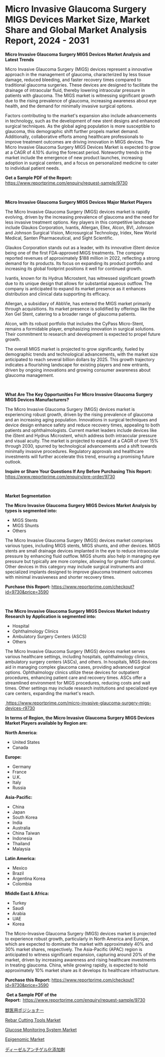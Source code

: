 <p><h1>Micro Invasive Glaucoma Surgery MIGS Devices Market Size, Market Share and Global Market Analysis Report, 2024 - 2031</h1></p><p><strong>Micro Invasive Glaucoma Surgery MIGS Devices Market Analysis and Latest Trends</strong></p>
<p><p>Micro Invasive Glaucoma Surgery (MIGS) devices represent a innovative approach in the management of glaucoma, characterized by less tissue damage, reduced bleeding, and faster recovery times compared to traditional glaucoma surgeries. These devices are designed to facilitate the drainage of intraocular fluid, thereby lowering intraocular pressure in patients with glaucoma. The MIGS market is witnessing significant growth due to the rising prevalence of glaucoma, increasing awareness about eye health, and the demand for minimally invasive surgical options.</p><p>Factors contributing to the market's expansion also include advancements in technology, such as the development of new stent designs and enhanced surgical techniques. As the global aging population is more susceptible to glaucoma, this demographic shift further propels market demand. Additionally, collaborative efforts among healthcare professionals to improve treatment outcomes are driving innovation in MIGS devices. The Micro Invasive Glaucoma Surgery MIGS Devices Market is expected to grow at a CAGR of 4.10% during the forecast period. Noteworthy trends in the market include the emergence of new product launches, increasing adoption in surgical centers, and a focus on personalized medicine to cater to individual patient needs.</p></p>
<p><strong>Get a Sample PDF of the Report:&nbsp;</strong> <a href="https://www.reportprime.com/enquiry/request-sample/9730">https://www.reportprime.com/enquiry/request-sample/9730</a></p>
<p>&nbsp;</p>
<p><strong>Micro Invasive Glaucoma Surgery MIGS Devices Major Market Players</strong></p>
<p><p>The Micro Invasive Glaucoma Surgery (MIGS) devices market is rapidly evolving, driven by the increasing prevalence of glaucoma and the need for less invasive treatment options. Key players in this competitive landscape include Glaukos Corporation, Ivantis, Allergan, Ellex, Alcon, BVI, Johnson and Johnson Surgical Vision, Microsurgical Technology, Iridex, New World Medical, Santen Pharmaceutical, and Sight Scientific.</p><p>Glaukos Corporation stands out as a leader, with its innovative iStent device being one of the first FDA-approved MIGS treatments. The company reported revenues of approximately $188 million in 2022, reflecting a strong demand for its products. Its focus on expanding its product portfolio and increasing its global footprint positions it well for continued growth.</p><p>Ivantis, known for its Hydrus Microstent, has witnessed significant growth due to its unique design that allows for substantial aqueous outflow. The company is anticipated to expand its market presence as it enhances distribution and clinical data supporting its efficacy.</p><p>Allergan, a subsidiary of AbbVie, has entered the MIGS market primarily through acquisitions. Its market presence is solidified by offerings like the Xen Gel Stent, catering to a broader range of glaucoma patients.</p><p>Alcon, with its robust portfolio that includes the CyPass Micro-Stent, remains a formidable player, emphasizing innovation in surgical solutions. Their commitment to research and development is expected to propel future growth.</p><p>The overall MIGS market is projected to grow significantly, fueled by demographic trends and technological advancements, with the market size anticipated to reach several billion dollars by 2025. This growth trajectory indicates a flourishing landscape for existing players and new entrants, driven by ongoing innovations and growing consumer awareness about glaucoma management.</p></p>
<p>&nbsp;</p>
<p><strong>What Are The Key Opportunities For Micro Invasive Glaucoma Surgery MIGS Devices Manufacturers?</strong></p>
<p><p>The Micro Invasive Glaucoma Surgery (MIGS) devices market is experiencing robust growth, driven by the rising prevalence of glaucoma and an increasing aging population. Innovations in surgical techniques and device design enhance safety and reduce recovery times, appealing to both patients and ophthalmologists. Current market leaders include devices like the iStent and Hydrus Microstent, which address both intraocular pressure and visual acuity. The market is projected to expand at a CAGR of over 15% through 2030, spurred by technological advancements and a shift towards minimally invasive procedures. Regulatory approvals and healthcare investments will further accelerate this trend, ensuring a promising future outlook.</p></p>
<p><strong>Inquire or Share Your Questions If Any Before Purchasing This Report:</strong> <a href="https://www.reportprime.com/enquiry/pre-order/9730">https://www.reportprime.com/enquiry/pre-order/9730</a></p>
<p>&nbsp;</p>
<p><strong>Market Segmentation</strong></p>
<p><strong>The Micro Invasive Glaucoma Surgery MIGS Devices Market Analysis by types is segmented into:</strong></p>
<p><ul><li>MIGS Stents</li><li>MIGS Shunts</li><li>Others</li></ul></p>
<p><p>The Micro Invasive Glaucoma Surgery (MIGS) devices market comprises various types, including MIGS stents, MIGS shunts, and other devices. MIGS stents are small drainage devices implanted in the eye to reduce intraocular pressure by enhancing fluid outflow. MIGS shunts also help in managing eye pressure but typically are more complex, allowing for greater fluid control. Other devices in this category may include surgical instruments and specialized implants designed to improve glaucoma treatment outcomes with minimal invasiveness and shorter recovery times.</p></p>
<p><strong>Purchase this Report:&nbsp;</strong><a href="https://www.reportprime.com/checkout?id=9730&price=3590">https://www.reportprime.com/checkout?id=9730&price=3590</a></p>
<p>&nbsp;</p>
<p><strong>The Micro Invasive Glaucoma Surgery MIGS Devices Market Industry Research by Application is segmented into:</strong></p>
<p><ul><li>Hospital</li><li>Ophthalmology Clinics</li><li>Ambulatory Surgery Centers (ASCS)</li><li>Others</li></ul></p>
<p><p>The Micro Invasive Glaucoma Surgery (MIGS) devices market serves various healthcare settings, including hospitals, ophthalmology clinics, ambulatory surgery centers (ASCs), and others. In hospitals, MIGS devices aid in managing complex glaucoma cases, providing advanced surgical options. Ophthalmology clinics utilize these devices for outpatient procedures, enhancing patient care and recovery times. ASCs offer a streamlined environment for MIGS procedures, reducing costs and wait times. Other settings may include research institutions and specialized eye care centers, expanding the market's reach.</p></p>
<p><a href="https://www.reportprime.com/micro-invasive-glaucoma-surgery-migs-devices-r9730">&nbsp;https://www.reportprime.com/micro-invasive-glaucoma-surgery-migs-devices-r9730</a></p>
<p><strong>In terms of Region, the Micro Invasive Glaucoma Surgery MIGS Devices Market Players available by Region are:</strong></p>
<p>
    <p> <strong> North America: </strong>
        <ul>
            <li>United States</li>
            <li>Canada</li>
        </ul>
        </p> 
    <p> <strong> Europe: </strong>
        <ul>
            <li>Germany</li>
            <li>France</li>
            <li>U.K.</li>
            <li>Italy</li>
            <li>Russia</li>
        </ul>
        </p> 
    <p> <strong> Asia-Pacific: </strong>
        <ul>
            <li>China</li>
            <li>Japan</li>
            <li>South Korea</li>
            <li>India</li>
            <li>Australia</li>
            <li>China Taiwan</li>
            <li>Indonesia</li>
            <li>Thailand</li>
            <li>Malaysia</li>
        </ul>
        </p> 
    <p> <strong> Latin America: </strong>
        <ul>
            <li>Mexico</li>
            <li>Brazil</li>
            <li>Argentina Korea</li>
            <li>Colombia</li>
        </ul>
        </p> 
    <p> <strong> Middle East & Africa: </strong>
        <ul>
            <li>Turkey</li>
            <li>Saudi</li>
            <li>Arabia</li>
            <li>UAE</li>
            <li>Korea</li>
        </ul>
    </p>
    </p>
<p><p>The Micro-Invasive Glaucoma Surgery (MIGS) devices market is projected to experience robust growth, particularly in North America and Europe, which are expected to dominate the market with approximately 40% and 30% market shares, respectively. The Asia-Pacific (APAC) region is anticipated to witness significant expansion, capturing around 20% of the market, driven by increasing awareness and rising healthcare investments in treating glaucoma. China, while growing rapidly, is expected to hold approximately 10% market share as it develops its healthcare infrastructure.</p></p>
<p><strong>Purchase this Report: </strong><a href="https://www.reportprime.com/checkout?id=9730&price=3590">https://www.reportprime.com/checkout?id=9730&price=3590</a></p>
<p>&nbsp;<strong>Get a Sample PDF of the Report:&nbsp;&nbsp;</strong><a href="https://www.reportprime.com/enquiry/request-sample/9730">https://www.reportprime.com/enquiry/request-sample/9730</a></p>
<p><strong></strong></p>
<p><p><a href="https://medium.com/@barbarakss89/veterinary-positioner-market-%E3%81%AE%E3%82%B0%E3%83%AD%E3%83%BC%E3%83%90%E3%83%AB%E5%B8%82%E5%A0%B4%E6%A6%82%E8%A6%81%E3%81%AF-%E4%B8%96%E7%95%8C%E3%81%8A%E3%82%88%E3%81%B3%E4%B8%BB%E8%A6%81%E5%B8%82%E5%A0%B4%E3%81%AB%E3%81%8A%E3%81%91%E3%82%8B%E6%A5%AD%E7%95%8C%E3%81%AB%E5%BD%B1%E9%9F%BF%E3%82%92%E4%B8%8E%E3%81%88%E3%82%8B%E4%B8%BB%E8%A6%81%E3%81%AA%E3%83%88%E3%83%AC%E3%83%B3%E3%83%89%E3%81%AB%E3%81%A4%E3%81%84%E3%81%A6-%E7%8B%AC%E8%87%AA%E3%81%AE%E8%A6%96%E7%82%B9%E3%82%92%E6%8F%90%E4%BE%9B%E3%81%97%E3%81%BE%E3%81%99-ff0c6c2f9b01">獣医用ポジショナー</a></p><p><a href="https://issuu.com/reportprime-2/docs/rebar-cutting-tools-market-size-203_464534c8052b59">Rebar Cutting Tools Market</a></p><p><a href="https://www.linkedin.com/pulse/driving-market-forces-glucose-monitoring-system-trends-future-aprtf?trackingId=dq6X9CPhQGOMorOYWMPhBw%3D%3D">Glucose Monitoring System Market</a></p><p><a href="https://www.linkedin.com/pulse/epigenomic-industry-analysis-report-its-market-size-growing-bctgf?trackingId=7zoC%2BeVvRp2kHXaprH6IvA%3D%3D">Epigenomic Market</a></p><p><a href="https://medium.com/@barbarakss89/%E3%82%B0%E3%83%AD%E3%83%BC%E3%83%90%E3%83%AB%E3%83%87%E3%82%A3%E3%83%BC%E3%82%BC%E3%83%AB%E3%82%A2%E3%83%B3%E3%83%81%E3%82%B8%E3%82%A7%E3%83%AA%E3%83%B3%E3%82%B0%E6%B7%BB%E5%8A%A0%E5%89%A4%E6%A5%AD%E7%95%8C%E5%88%86%E6%9E%90%E3%83%AC%E3%83%9D%E3%83%BC%E3%83%88-%E3%83%87%E3%82%A3%E3%83%BC%E3%82%BC%E3%83%AB%E3%82%A2%E3%83%B3%E3%83%81%E3%82%B8%E3%82%A7%E3%83%AA%E3%83%B3%E3%82%B0%E6%B7%BB%E5%8A%A0%E5%89%A4%E5%B8%82%E5%A0%B4%E3%81%AE%E3%82%B5%E3%82%A4%E3%82%BA-%E3%82%B7%E3%82%A7%E3%82%A2-%E3%81%8A%E3%82%88%E3%81%B3%E5%82%BE%E5%90%91-%E3%82%BF%E3%82%A4%E3%83%97%E5%88%A5-%E6%BF%83%E7%B8%AE%E3%83%87%E3%82%A3%E3%83%BC%E3%82%BC%E3%83%AB%E3%82%A2%E3%83%B3%E3%83%81%E3%82%B8%E3%82%A7%E3%83%AA%E3%83%B3%E3%82%B0%E6%B7%BB%E5%8A%A0%E5%89%A4-%E4%BD%BF%E7%94%A8%E6%B8%88%E3%81%BF%E3%83%87%E3%82%A3%E3%83%BC%E3%82%BC%E3%83%AB%E3%82%A2%E3%83%B3%E3%83%81%E3%82%B8-4b9defcabef7">ディーゼルアンチゲル化添加剤</a></p></p>
